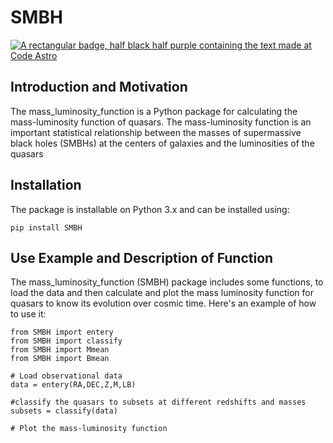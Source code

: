 # SMBH
[![A rectangular badge, half black half purple containing the text made at Code Astro](https://img.shields.io/badge/Made%20at-Code/Astro-blueviolet.svg)](https://semaphorep.github.io/codeastro/)

## Introduction and Motivation

The mass_luminosity_function is a Python package for calculating the mass-luminosity function of quasars. The mass-luminosity function is an important statistical relationship between the masses of supermassive black holes (SMBHs) at the centers of galaxies and the luminosities of the quasars

## Installation

The package is installable on Python 3.x and can be installed using:

```pip install SMBH```

## Use Example and Description of Function

The mass_luminosity_function (SMBH) package includes some functions, to load the data and then calculate and plot the mass luminosity function for quasars to know its evolution over cosmic time.
Here's an example of how to use it:

```
from SMBH import entery
from SMBH import classify
from SMBH import Mmean
from SMBH import Bmean

# Load observational data
data = entery(RA,DEC,Z,M,LB)

#classify the quasars to subsets at different redshifts and masses
subsets = classify(data)

# Plot the mass-luminosity function
```
